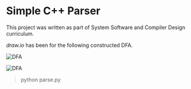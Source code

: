 # Simple C++ Parser 
This project was written as part of System Software and Compiler Design curriculum. 

*draw.io* has been for the following constructed DFA.

![DFA](https://raw.githubusercontent.com/revanurambareesh/simpcppparse/master/sscd%20dfa.png)

![DFA](https://raw.githubusercontent.com/revanurambareesh/simpcppparse/master/sscd%20dfa2.png)

> python parse.py
